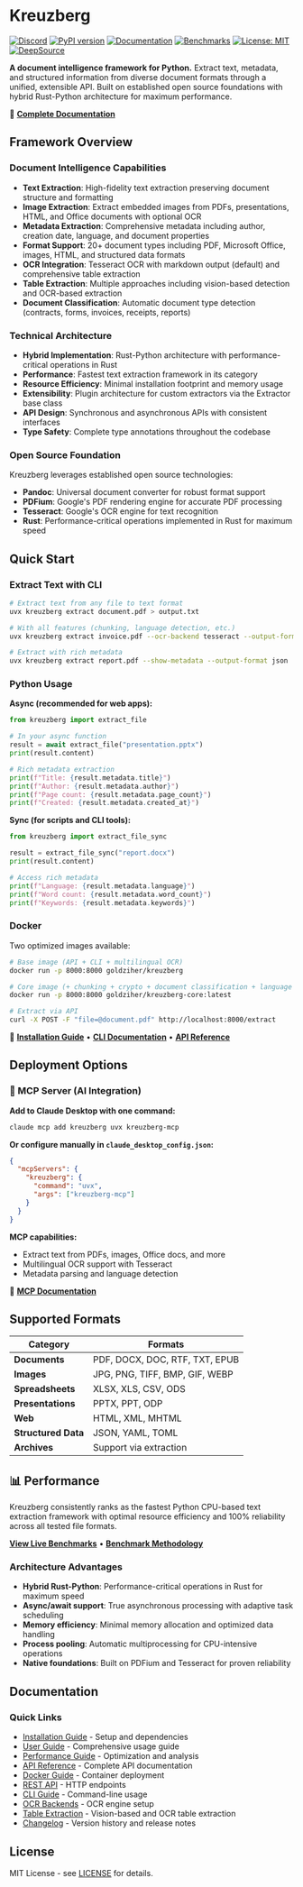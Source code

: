 # Kreuzberg

[![Discord](https://img.shields.io/badge/Discord-Join%20our%20community-7289da)](https://discord.gg/pXxagNK2zN)
[![PyPI version](https://badge.fury.io/py/kreuzberg.svg)](https://badge.fury.io/py/kreuzberg)
[![Documentation](https://img.shields.io/badge/docs-kreuzberg.dev-blue)](https://kreuzberg.dev/)
[![Benchmarks](https://img.shields.io/badge/benchmarks-fastest%20CPU-orange)](https://benchmarks.kreuzberg.dev/)
[![License: MIT](https://img.shields.io/badge/License-MIT-yellow.svg)](https://opensource.org/licenses/MIT)
[![DeepSource](https://app.deepsource.com/gh/Goldziher/kreuzberg.svg/?label=code+coverage&show_trend=true&token=U8AW1VWWSLwVhrbtL8LmLBDN)](https://app.deepsource.com/gh/Goldziher/kreuzberg/)

**A document intelligence framework for Python.** Extract text, metadata, and structured information from diverse document formats through a unified, extensible API. Built on established open source foundations with hybrid Rust-Python architecture for maximum performance.

📖 **[Complete Documentation](https://kreuzberg.dev/)**

## Framework Overview

### Document Intelligence Capabilities

- **Text Extraction**: High-fidelity text extraction preserving document structure and formatting
- **Image Extraction**: Extract embedded images from PDFs, presentations, HTML, and Office documents with optional OCR
- **Metadata Extraction**: Comprehensive metadata including author, creation date, language, and document properties
- **Format Support**: 20+ document types including PDF, Microsoft Office, images, HTML, and structured data formats
- **OCR Integration**: Tesseract OCR with markdown output (default) and comprehensive table extraction
- **Table Extraction**: Multiple approaches including vision-based detection and OCR-based extraction
- **Document Classification**: Automatic document type detection (contracts, forms, invoices, receipts, reports)

### Technical Architecture

- **Hybrid Implementation**: Rust-Python architecture with performance-critical operations in Rust
- **Performance**: Fastest text extraction framework in its category
- **Resource Efficiency**: Minimal installation footprint and memory usage
- **Extensibility**: Plugin architecture for custom extractors via the Extractor base class
- **API Design**: Synchronous and asynchronous APIs with consistent interfaces
- **Type Safety**: Complete type annotations throughout the codebase

### Open Source Foundation

Kreuzberg leverages established open source technologies:

- **Pandoc**: Universal document converter for robust format support
- **PDFium**: Google's PDF rendering engine for accurate PDF processing
- **Tesseract**: Google's OCR engine for text recognition
- **Rust**: Performance-critical operations implemented in Rust for maximum speed

## Quick Start

### Extract Text with CLI

```bash
# Extract text from any file to text format
uvx kreuzberg extract document.pdf > output.txt

# With all features (chunking, language detection, etc.)
uvx kreuzberg extract invoice.pdf --ocr-backend tesseract --output-format text

# Extract with rich metadata
uvx kreuzberg extract report.pdf --show-metadata --output-format json
```

### Python Usage

**Async (recommended for web apps):**

```python
from kreuzberg import extract_file

# In your async function
result = await extract_file("presentation.pptx")
print(result.content)

# Rich metadata extraction
print(f"Title: {result.metadata.title}")
print(f"Author: {result.metadata.author}")
print(f"Page count: {result.metadata.page_count}")
print(f"Created: {result.metadata.created_at}")
```

**Sync (for scripts and CLI tools):**

```python
from kreuzberg import extract_file_sync

result = extract_file_sync("report.docx")
print(result.content)

# Access rich metadata
print(f"Language: {result.metadata.language}")
print(f"Word count: {result.metadata.word_count}")
print(f"Keywords: {result.metadata.keywords}")
```

### Docker

Two optimized images available:

```bash
# Base image (API + CLI + multilingual OCR)
docker run -p 8000:8000 goldziher/kreuzberg

# Core image (+ chunking + crypto + document classification + language detection)
docker run -p 8000:8000 goldziher/kreuzberg-core:latest

# Extract via API
curl -X POST -F "file=@document.pdf" http://localhost:8000/extract
```

📖 **[Installation Guide](https://kreuzberg.dev/getting-started/installation/)** • **[CLI Documentation](https://kreuzberg.dev/cli/)** • **[API Reference](https://kreuzberg.dev/api-reference/)**

## Deployment Options

### 🤖 MCP Server (AI Integration)

**Add to Claude Desktop with one command:**

```bash
claude mcp add kreuzberg uvx kreuzberg-mcp
```

**Or configure manually in `claude_desktop_config.json`:**

```json
{
  "mcpServers": {
    "kreuzberg": {
      "command": "uvx",
      "args": ["kreuzberg-mcp"]
    }
  }
}
```

**MCP capabilities:**

- Extract text from PDFs, images, Office docs, and more
- Multilingual OCR support with Tesseract
- Metadata parsing and language detection

📖 **[MCP Documentation](https://kreuzberg.dev/user-guide/mcp-server/)**

## Supported Formats

| Category            | Formats                        |
| ------------------- | ------------------------------ |
| **Documents**       | PDF, DOCX, DOC, RTF, TXT, EPUB |
| **Images**          | JPG, PNG, TIFF, BMP, GIF, WEBP |
| **Spreadsheets**    | XLSX, XLS, CSV, ODS            |
| **Presentations**   | PPTX, PPT, ODP                 |
| **Web**             | HTML, XML, MHTML               |
| **Structured Data** | JSON, YAML, TOML               |
| **Archives**        | Support via extraction         |

## 📊 Performance

Kreuzberg consistently ranks as the fastest Python CPU-based text extraction framework with optimal resource efficiency and 100% reliability across all tested file formats.

**[View Live Benchmarks](https://benchmarks.kreuzberg.dev/)** • **[Benchmark Methodology](https://github.com/Goldziher/python-text-extraction-libs-benchmarks)**

### Architecture Advantages

- **Hybrid Rust-Python**: Performance-critical operations in Rust for maximum speed
- **Async/await support**: True asynchronous processing with adaptive task scheduling
- **Memory efficiency**: Minimal memory allocation and optimized data handling
- **Process pooling**: Automatic multiprocessing for CPU-intensive operations
- **Native foundations**: Built on PDFium and Tesseract for proven reliability

## Documentation

### Quick Links

- [Installation Guide](https://kreuzberg.dev/getting-started/installation/) - Setup and dependencies
- [User Guide](https://kreuzberg.dev/user-guide/) - Comprehensive usage guide
- [Performance Guide](https://kreuzberg.dev/advanced/performance/) - Optimization and analysis
- [API Reference](https://kreuzberg.dev/api-reference/) - Complete API documentation
- [Docker Guide](https://kreuzberg.dev/user-guide/docker/) - Container deployment
- [REST API](https://kreuzberg.dev/user-guide/api-server/) - HTTP endpoints
- [CLI Guide](https://kreuzberg.dev/cli/) - Command-line usage
- [OCR Backends](https://kreuzberg.dev/user-guide/ocr-backends/) - OCR engine setup
- [Table Extraction](https://kreuzberg.dev/user-guide/table-extraction/) - Vision-based and OCR table extraction
- [Changelog](https://kreuzberg.dev/CHANGELOG/) - Version history and release notes

## License

MIT License - see [LICENSE](LICENSE) for details.
